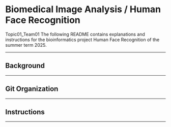 # Biomedical Image Analysis / Human Face Recognition

Topic01_Team01
The following README contains explanations and instructions for the bioinformatics project Human Face Recognition of the summer term 2025.

---
## Background

---
## Git Organization

---
## Instructions

---
